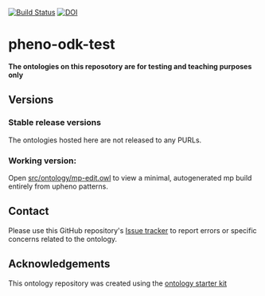 [![Build Status](https://travis-ci.org/obophenotype/pheno_odk_test.svg?branch=master)](https://travis-ci.org/obophenotype/pheno_odk_test)
[![DOI](https://zenodo.org/badge/13996/obophenotype/pheno-odk-test.svg)](https://zenodo.org/badge/latestdoi/13996/obophenotype/pheno-odk-test)

# pheno-odk-test

**The ontologies on this reposotory are for testing and teaching purposes only**

## Versions

### Stable release versions

The ontologies hosted here are not released to any PURLs.

### Working version:

Open [src/ontology/mp-edit.owl](src/ontology/mp-edit.owl) to view a minimal, autogenerated mp build entirely from upheno patterns.

## Contact

Please use this GitHub repository's [Issue tracker](https://github.com/obophenotype/pheno-odk-test/issues) to report errors or specific concerns related to the ontology.

## Acknowledgements

This ontology repository was created using the [ontology starter kit](https://github.com/INCATools/ontology-starter-kit)
